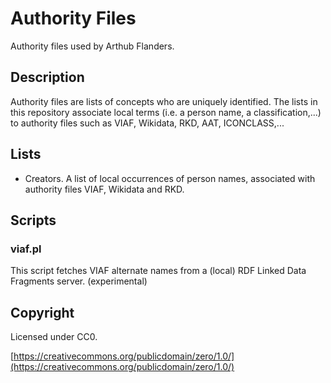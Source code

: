 # Authority Files

Authority files used by Arthub Flanders. 

## Description

Authority files are lists of concepts who are uniquely identified. The lists in this repository associate local terms (i.e. a person name, a classification,...) to authority files such as VIAF, Wikidata, RKD, AAT, ICONCLASS,...

## Lists

* Creators. A list of local occurrences of person names, associated with authority files VIAF, Wikidata and RKD.

## Scripts

### viaf.pl

This script fetches VIAF alternate names from a (local) RDF Linked Data Fragments server. (experimental)

## Copyright 

Licensed under CC0.

[https://creativecommons.org/publicdomain/zero/1.0/](https://creativecommons.org/publicdomain/zero/1.0/)